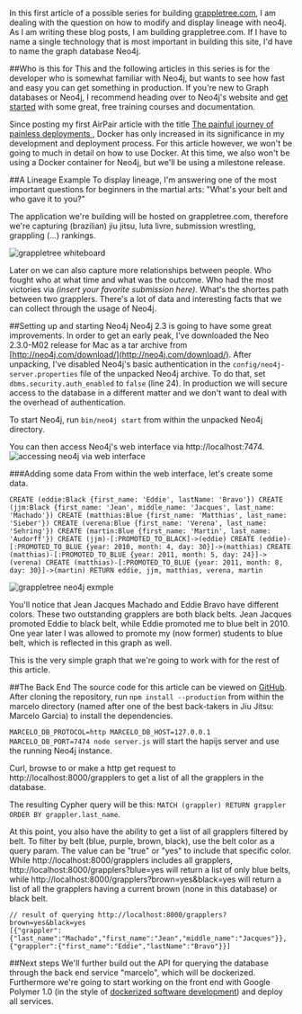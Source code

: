 In this first article of a possible series for building [grappletree.com](http://www.grappletree.com), I am dealing with the question on how to modify and display lineage with neo4j. As I am writing these blog posts, I am building grappletree.com. If I have to name a single technology that is most important in building this site, I'd have to name the graph database Neo4j.

##Who is this for
This and the following articles in this series is for the developer who is somewhat familiar with Neo4j, but wants to see how fast and easy you can get something in production. If you're new to Graph databases or Neo4j, I recommend heading over to Neo4j's website and [get started](http://neo4j.com/developer/get-started/) with some great, free training courses and documentation.

Since posting my first AirPair article with the title [The painful journey of painless deployments
](https://www.airpair.com/docker/posts/the-painful-journey-of-painless-deployments), Docker has only increased in its significance in my development and deployment process. For this article however, we won't be going to much in detail on how to use Docker. At this time, we also won't be using a Docker container for Neo4j, but we'll be using a milestone release.

##A Lineage Example
To display lineage, I'm answering one of the most important questions for beginners in the martial arts: "What's your belt and who gave it to you?"

The application we're building will be hosted on grappletree.com, therefore we're capturing (brazilian) jiu jitsu, luta livre, submission wrestling, grappling (...) rankings.

![grappletree whiteboard](http://16d52.http.sjc01.cdn.softlayer.net/grappletree_airpair_article/grappletree_whiteboard_simple.JPG)

Later on we can also capture more relationships between people. Who fought who at what time and what was the outcome. Who had the most victories via *(insert your favorite submission here)*. What's the shortes path between two grapplers. There's a lot of data and interesting facts that we can collect through the usage of Neo4j.

##Setting up and starting Neo4j
Neo4j 2.3 is going to have some great improvements. In order to get an early peak, I've downloaded the Neo 2.3.0-M02 release for Mac as a tar archive from [http://neo4j.com/download/](http://neo4j.com/download/). After unpacking, I've disabled Neo4j's basic authentication in the ```config/neo4j-server.properties``` file of the unpacked Neo4j archive. To do that, set ```dbms.security.auth_enabled``` to ```false``` (line 24). In production we will secure access to the database in a different matter and we don't want to deal with the overhead of authentication.

To start Neo4j, run ```bin/neo4j start``` from within the unpacked Neo4j directory.

You can then access Neo4j's web interface via http://localhost:7474.
![accessing neo4j via web interface](http://16d52.http.sjc01.cdn.softlayer.net/grappletree_airpair_article/Screen%20Shot%202015-06-18%20at%201.06.45%20PM.png)

###Adding some data
From within the web interface, let's create some data.

```
CREATE (eddie:Black {first_name: 'Eddie', lastName: 'Bravo'}) CREATE (jjm:Black {first_name: 'Jean', middle_name: 'Jacques', last_name: 'Machado'}) CREATE (matthias:Blue {first_name: 'Matthias', last_name: 'Sieber'}) CREATE (verena:Blue {first_name: 'Verena', last_name: 'Sehring'}) CREATE (martin:Blue {first_name: 'Martin', last_name: 'Audorff'}) CREATE (jjm)-[:PROMOTED_TO_BLACK]->(eddie) CREATE (eddie)-[:PROMOTED_TO_BLUE {year: 2010, month: 4, day: 30}]->(matthias) CREATE (matthias)-[:PROMOTED_TO_BLUE {year: 2011, month: 5, day: 24}]->(verena) CREATE (matthias)-[:PROMOTED_TO_BLUE {year: 2011, month: 8, day: 30}]->(martin) RETURN eddie, jjm, matthias, verena, martin
```

![grappletree neo4j exmple](http://16d52.http.sjc01.cdn.softlayer.net/grappletree_airpair_article/grappletree_neo4j_example.png)

You'll notice that Jean Jacques Machado and Eddie Bravo have different colors. These two outstanding grapplers are both black belts. Jean Jacques promoted Eddie to black belt, while Eddie promoted me to blue belt in 2010. One year later I was allowed to promote my (now former) students to blue belt, which is reflected in this graph as well.

This is the very simple graph that we're going to work with for the rest of this article.

##The Back End
The source code for this article can be viewed on [GitHub](https://github.com/manonthemat/Grappletree/tree/article1). After cloning the repository, run ```npm install --production``` from within the marcelo directory (named after one of the best back-takers in Jiu Jitsu: Marcelo Garcia) to install the dependencies.

```MARCELO_DB_PROTOCOL=http MARCELO_DB_HOST=127.0.0.1 MARCELO_DB_PORT=7474 node server.js``` will start the hapijs server and use the running Neo4j instance.

Curl, browse to or make a http get request to http://localhost:8000/grapplers to get a list of all the grapplers in the database.

The resulting Cypher query will be this: ```MATCH (grappler) RETURN grappler ORDER BY grappler.last_name```.

At this point, you also have the ability to get a list of all grapplers filtered by belt. To filter by belt (blue, purple, brown, black), use the belt color as a query param. The value can be "true" or "yes" to include that specific color. While http://localhost:8000/grapplers includes all grapplers, http://localhost:8000/grapplers?blue=yes will return a list of only blue belts, while http://localhost:8000/grapplers?brown=yes&black=yes will return a list of all the grapplers having a current brown (none in this database) or black belt.

```
// result of querying http://localhost:8000/grapplers?brown=yes&black=yes
[{"grappler":{"last_name":"Machado","first_name":"Jean","middle_name":"Jacques"}},{"grappler":{"first_name":"Eddie","lastName":"Bravo"}}]
```

##Next steps
We'll further build out the API for querying the database through the back end service "marcelo", which will be dockerized. Furthermore we're going to start working on the front end with Google Polymer 1.0 (in the style of [dockerized software development](https://www.airpair.com/docker/posts/dockerized-software-development)) and deploy all services.
